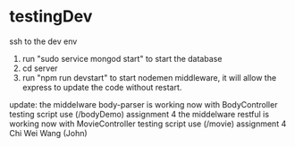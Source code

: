 # testingDev

ssh to the dev env

1. run "sudo service mongod start" to start the database
2. cd server
3. run "npm run devstart" to start nodemen middleware, it will allow the express to update the code without restart.


update:
the middelware body-parser is working now with BodyController 
testing script use (/bodyDemo) assignment 4
the middelware restful is working now with MovieController 
testing script use (/movie) assignment 4 Chi Wei Wang (John)


